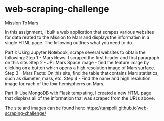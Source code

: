 # web-scraping-challenge
Mission To Mars

In this assignment, I built a web application that scrapes various websites for data related to the Mission to Mars and displays the information in a single HTML page. The following outlines what you need to do.

Part I: Using Jupyter Notebook, scrape several websites to obtain the following:
Step 1 - Mars News: I scraped the first header and first paragraph on this site.
Step 2 - JPL Mars Space Image - find the feature image by clicking on a button which opens a high resolution image of Mars surface. 
Step 3 - Mars Facts: On this site, find the table that contains Mars statistics, such as diameter, mass, etc.
Step 4 - Find the name and high resolution image for each of the four hemispheres on Mars.

Part II: Use MongoDB with Flask templating, I created a new HTML page that displays all of the information that was scraped from the URLs above.

The site and images can be found here: https://tarapolli.github.io/web-scraping-challenge/
